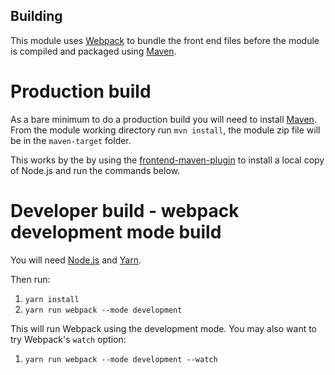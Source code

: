 ## Building
This module uses [Webpack](https://webpack.js.org/) to bundle the front end files before the module
is compiled and packaged using [Maven](https://maven.apache.org/).

# Production build
As a bare minimum to do a production build you will need to install [Maven](https://maven.apache.org/).
From the module working directory run `mvn install`, the module zip file will be in the `maven-target` folder.

This works by the by using the [frontend-maven-plugin](https://github.com/eirslett/frontend-maven-plugin) to install a local copy
of Node.js and run the commands below.

# Developer build - webpack development mode build
You will need [Node.js](https://nodejs.org/) and [Yarn](https://yarnpkg.com/).

Then run:
1. `yarn install`
2. `yarn run webpack --mode development`

This will run Webpack using the development mode. You may also want to try Webpack's `watch` option:
1. `yarn run webpack --mode development --watch`
